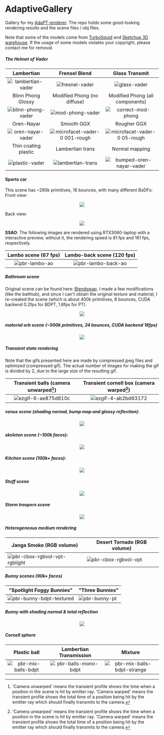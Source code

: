 # AdaptiveGallery
Gallery for my [AdaPT renderer](https://github.com/Enigmatisms/AdaPT). The repo holds some good-looking rendering results and the scene files / obj files.

Note that some of the models come from [TurboSquid](https://www.turbosquid.com/) and [Sketchup 3D warehouse](https://3dwarehouse.sketchup.com/). If the usage of some models violates your copyright, please contact me for removal.

##### The Helmet of Vader

|Lambertian|Frensel Blend|Glass Transmit|
|:---:|:---:|:---:|
|   ![lambertian-vader](https://github.com/Enigmatisms/AdaPT/assets/46109954/636774d9-d541-4561-aa56-80a4c5f7d2ba)|![fresnel-vader](https://github.com/Enigmatisms/AdaPT/assets/46109954/e1c70c7f-4ba5-49e2-be10-a8bdddf65fa1)|             ![glass-vader](https://github.com/Enigmatisms/AdaPT/assets/46109954/1156f1bf-5cb6-4ac8-b755-f616ec47670c)|
|Blinn Phong Glossy| Modified Phong (no diffuse)|Modified Phong (all components) |
|![blinn-phong-vader](https://github.com/Enigmatisms/AdaPT/assets/46109954/30a28f2b-9116-48a0-adcf-e6f2b28e8424)|![mod-phong-vader](https://github.com/Enigmatisms/AdaPT/assets/46109954/f5cb7540-d0f4-47fd-a3e2-774bc80e2432)|         ![correct-mod-phong](https://github.com/Enigmatisms/AdaPT/assets/46109954/dfa42a42-b5da-4f07-9656-aecd6e305976)|
|Oren-Nayar|Smooth GGX|Rougher GGX|
|![oren-nayar-vader](https://github.com/Enigmatisms/AdaptiveGallery/assets/46109954/36087bbf-d925-4d04-b2f1-faab4aeef6e6)|![microfacet-vader-0 001-rough](https://github.com/Enigmatisms/AdaptiveGallery/assets/46109954/63150d77-4510-48aa-975c-c7d3a71b4461)|![microfacet-vader-0 05-rough](https://github.com/Enigmatisms/AdaptiveGallery/assets/46109954/97c9c5eb-e575-4726-bc1c-144b71b0ad5d)|
|Thin coating plastic|Lambertian trans|Normal mapping|
|![plastic-vader](https://github.com/Enigmatisms/AdaptiveGallery/assets/46109954/05bb8045-929b-476f-9296-d99f0f92f810)|![lambertian-trans](https://github.com/Enigmatisms/AdaptiveGallery/assets/46109954/93849ff9-2570-48ea-a241-546ae1c4a9dd)|![bumped-oren-nayar-vader](https://github.com/Enigmatisms/AdaptiveGallery/assets/46109954/c375fc9e-38ec-4f72-a0aa-fbed22fe634c)|

#### Sports car

This scene has ~290k primitives, 16 bounces, with many different BxDFs:
Front view:
<p align="center"><img src="https://github.com/Enigmatisms/AdaPT/assets/46109954/b480b716-f6f2-4163-86d9-3b87591297de"/></p>

Back view:
<p align="center"><img src="https://github.com/Enigmatisms/AdaptiveGallery/assets/46109954/23b7c7a1-acc8-439f-a91a-903fdc28a381"/></p>

**SSAO**: The following images are rendered using RTX3060-laptop with a interactive preview, without it, the rendering speed is 81 fps and 161 fps, respectively.

|Lambo scene (67 fps)|Lambo-back scene (120 fps)|
|:-:|:-:|
|![pbr-lambo-ao](https://github.com/Enigmatisms/AdaPT/assets/46109954/3acf5890-0535-4d33-985f-e36cd952fdac)|![pbr-lambo-back-ao](https://github.com/Enigmatisms/AdaPT/assets/46109954/40d390eb-2c04-4cf5-85eb-ae30ff5364a9)|


##### Bathroom scene

Original scene can be found here: [Blendswap](http://www.blendswap.com/blends/view/73937). I made a few modifications (like the bathtub), and since I can't obtain the original texture and material, I re-created the scene (which is about 400k primitives, 8 bounces, CUDA backend 0.2fps for BDPT, 1.8fps for PT).

<p align="center"><img src="https://github.com/Enigmatisms/AdaPT/assets/46109954/69272001-8acf-4196-9451-cfd4830e4067"/></p>

##### material orb scene (~500k primitives, 24 bounces, CUDA backend 16fps)

<p align="center"><img src="https://github.com/Enigmatisms/AdaPT/assets/46109954/79754d30-1ce6-4ab2-a382-42010ed7c5b5"/></p>

##### Transient state rendering

Note that the gifs presented here are made by compressed jpeg files and optimized (compressed gif). The actual number of images for making the gif is divided by 2, due to the large size of the resulting gif.

|         Transient balls (camera unwarped[^foot])          |         Transient cornell box (camera warped[^foot])         |
| :------------------------------------: | :---------------------------------: |
|![ezgif-6-ae875d810c](https://github.com/Enigmatisms/AdaPT/assets/46109954/6f952018-a487-4b82-84c9-5f8c88f525f3)|![ezgif-4-ab2bd63172](https://user-images.githubusercontent.com/126778364/226910971-3764eb68-9e29-41bd-894d-4a27e9dc49d7.gif)|

[^foot]: 'Camera unwarped' means the transient profile shows the time when a position in the scene is *hit* by emitter ray. 'Camera warped' means the transient profile shows the total time of a position being hit by the emitter ray which should finally transmits to the camera.

##### venus scene (shading normal, bump map and glossy reflection):

<p align="center"><img src="https://github.com/Enigmatisms/AdaptiveGallery/assets/46109954/e72cc048-c001-4d46-ae5f-828052c8cbfc"/></p>

##### skeleton scene (~100k faces):

<p align="center"><img src="https://github.com/Enigmatisms/AdaptiveGallery/assets/46109954/be8a9307-4dd6-43d8-a52e-eac666223203"/></p>

##### Kitchen scene (100k+ faces):

<p align="center"><img src="https://github.com/Enigmatisms/AdaPT/assets/46109954/4c891d25-70ce-4239-9c48-ddf72c72ad4d"/></p>

##### Stuff scene

<p align="center"><img src="https://github.com/Enigmatisms/AdaPT/assets/46109954/d91b93e4-3084-419d-a310-a5dbb11d77ea"/></p>

##### Storm troopers scene

<p align="center"><img src="https://github.com/Enigmatisms/AdaPT/assets/46109954/038a7b15-3e88-40e2-82a9-0155ca10ade0"/></p>

##### Heterogeneous medium rendering

| Janga Smoke (RGB volume) | Desert Tornado (RGB volume) |
| ------------------------- | --------------- |
|![pbr-cbox-rgbvol-vpt-rgblight](https://github.com/Enigmatisms/AdaPT/assets/46109954/6bb9f35a-7323-432a-b319-7b04b96e91d0)|![pbr-cbox-rgbvol-vpt](https://github.com/Enigmatisms/AdaPT/assets/46109954/11f5a64e-4fa4-4ae1-9971-ba2bc40d8fc5)|

##### Bunny scenes (90k+ faces)

| "Spotlight Foggy Bunnies" | "Three Bunnies" |
| ------------------------- | --------------- |
|  ![pbr-bunny-bdpt-textured](https://github.com/Enigmatisms/AdaPT/assets/46109954/07f0b226-f94b-4862-8c8e-a9511b5eceeb)            |      ![pbr-bunny-pt](https://github.com/Enigmatisms/AdaPT/assets/46109954/6caee802-8933-4c96-8ca4-281065fe5cfe)           |

##### Bunny with shading normal & total reflection

<p align="center"><img src="https://github.com/Enigmatisms/AdaptiveGallery/assets/46109954/277c86e9-c407-4f14-9aa7-e8478878645b"/></p>

##### Cornell sphere

|Plastic ball|Lambertian Transmission|Mixture|
|:-:|:-:|:-:|
|![pbr-mix-balls-bdpt](https://github.com/Enigmatisms/AdaptiveGallery/assets/46109954/e0329c61-bd7a-4c9b-9c49-35731281b9f1)|![pbr-balls-mono-bdpt](https://github.com/Enigmatisms/AdaptiveGallery/assets/46109954/ca706645-6208-4105-bb0a-d596abc75a11)|![pbr-mix-balls-bdpt-strange](https://github.com/Enigmatisms/AdaptiveGallery/assets/46109954/6bb792f9-8c8a-4281-afe5-c7e9b5a76da3)|
